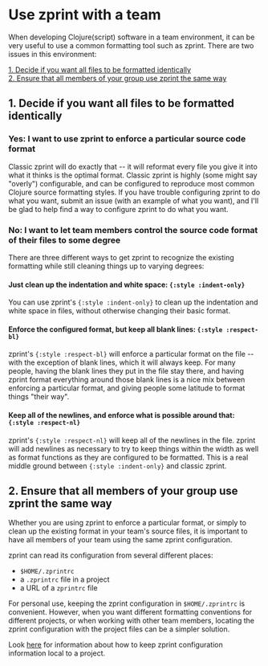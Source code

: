 # Use zprint with a team

When developing Clojure(script) software in a team environment, it can be
very useful to use a common formatting tool such as zprint.  There are
two issues in this environment:

[1. Decide if you want all files to be formatted identically](#1-decide-if-you-want-all-files-to-be-formatted-identically)  
[2. Ensure that all members of your group use zprint the same way](#2-ensure-that-all-members-of-your-group-use-zprint-the-same-way)


## 1. Decide if you want all files to be formatted identically

### Yes: I want to use zprint to enforce a particular source code format

Classic zprint will do exactly that -- it will reformat
every file you give it into what it thinks is the optimal format.
Classic zprint is highly (some might say "overly") configurable, and
can be configured to reproduce most common Clojure source formatting
styles.  If you have trouble configuring zprint to do what you want,
submit an issue (with an example of what you want), and I'll be glad
to help find a way to configure zprint to do what you want.

### No: I want to let team members control the source code format of their files to some degree

There are three different ways to get zprint to recognize the existing
formatting while still cleaning things up to varying degrees:

#### Just clean up the indentation and white space: `{:style :indent-only}`

You can use zprint's `{:style :indent-only}` to clean up
the indentation and white space in files, without otherwise changing their
basic format.

#### Enforce the configured format, but keep all blank lines: `{:style :respect-bl}`

zprint's `{:style :respect-bl}` will enforce a particular
format on the file -- with the exception of blank lines, which it will
always keep.  For many people, having the blank lines they put in the file
stay there, and having zprint format everything around those blank lines
is a nice mix between enforcing a particular format, and giving people
some latitude to format things "their way".

#### Keep all of the newlines, and enforce what is possible around that: `{:style :respect-nl}`

zprint's `{:style :respect-nl}` will keep all
of the newlines in the file.  zprint will add newlines as necessary
to try to keep things within the width as well as format functions 
as they are configured to be formatted.  This is a real middle ground
between `{:style :indent-only}` and classic zprint.

## 2. Ensure that all members of your group use zprint the same way

Whether you are using zprint to enforce a particular format, or simply
to clean up the existing format in your team's source files, it is important
to have all members of your team using the same zprint configuration.

zprint can read its configuration from several different places:

  * `$HOME/.zprintrc`
  * a `.zprintrc` file in a project
  * a URL of a `zprintrc` file

For personal use, keeping the zprint configuration in `$HOME/.zprintrc`
is convenient.  However, when you want different formatting conventions
for different projects, or when working with other team members,
locating the zprint configuration with the project files can be a
simpler solution.

Look [here](project.md) for information about how to keep zprint
configuration information local to a project.
